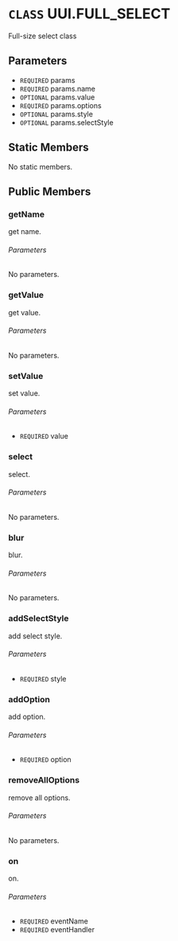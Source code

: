# `CLASS` UUI.FULL_SELECT
Full-size select class

## Parameters
* `REQUIRED` params 
* `REQUIRED` params.name 
* `OPTIONAL` params.value 
* `REQUIRED` params.options 
* `OPTIONAL` params.style 
* `OPTIONAL` params.selectStyle 

## Static Members
No static members.

## Public Members

### getName
get name.
###### Parameters
No parameters.

### getValue
get value.
###### Parameters
No parameters.

### setValue
set value.
###### Parameters
* `REQUIRED` value

### select
select.
###### Parameters
No parameters.

### blur
blur.
###### Parameters
No parameters.

### addSelectStyle
add select style.
###### Parameters
* `REQUIRED` style

### addOption
add option.
###### Parameters
* `REQUIRED` option

### removeAllOptions
remove all options.
###### Parameters
No parameters.

### on
on.
###### Parameters
* `REQUIRED` eventName
* `REQUIRED` eventHandler
